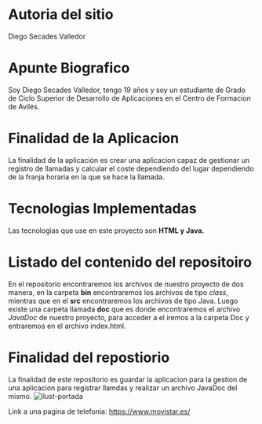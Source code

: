# Autoria del sitio
Diego Secades Valledor
# Apunte Biografico
Soy Diego Secades Valledor, tengo 19 años y soy un estudiante de Grado de Ciclo Superior de Desarrollo de Aplicaciones en el Centro de Formacion de Avilés.
# Finalidad de la Aplicacion
La finalidad de la aplicación es crear una aplicacion capaz de gestionar un registro de llamadas y calcular el coste dependiendo del lugar dependiendo de la franja horaria en la que se hace la llamada. 
# Tecnologias Implementadas
Las tecnologias que use en este proyecto son **HTML y Java.**
# Listado del contenido del repositoiro
En el repositorio encontraremos los archivos de nuestro proyecto de dos manera, en la carpeta **bin** encontraremos los archivos de tipo *class*, mientras que en el **src** encontraremos los archivos de tipo Java. Luego existe una carpeta llamada **doc** que es donde encontraremos el archivo *JavaDoc* de nuestro proyecto, para acceder a el iremos a la carpeta Doc y entraremos en el archivo index.html.
# Finalidad del repostiorio
La finalidad de este repositorio es guardar la aplicacion para la gestion de una aplicacion para registrar llamdas y realizar un archivo JavaDoc del mismo.
![ilust-portada ](https://user-images.githubusercontent.com/101277116/160482244-0f00ce29-799e-498f-8e63-5b1d79da5488.jpg)



Link a una pagina de telefonia: https://www.movistar.es/
